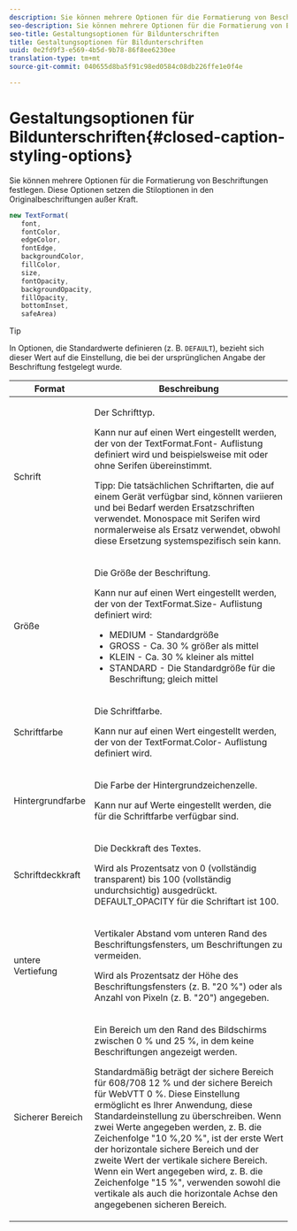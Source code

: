 ```yaml
---
description: Sie können mehrere Optionen für die Formatierung von Beschriftungen festlegen. Diese Optionen setzen die Stiloptionen in den Originalbeschriftungen außer Kraft.
seo-description: Sie können mehrere Optionen für die Formatierung von Beschriftungen festlegen. Diese Optionen setzen die Stiloptionen in den Originalbeschriftungen außer Kraft.
seo-title: Gestaltungsoptionen für Bildunterschriften
title: Gestaltungsoptionen für Bildunterschriften
uuid: 0e2fd9f3-e569-4b5d-9b78-86f8ee6230ee
translation-type: tm+mt
source-git-commit: 040655d8ba5f91c98ed0584c08db226ffe1e0f4e

---
```



# Gestaltungsoptionen für Bildunterschriften{#closed-caption-styling-options}

Sie können mehrere Optionen für die Formatierung von Beschriftungen festlegen. Diese Optionen setzen die Stiloptionen in den Originalbeschriftungen außer Kraft.

```js
new TextFormat( 
   font,  
   fontColor,  
   edgeColor,  
   fontEdge,  
   backgroundColor,  
   fillColor,  
   size,  
   fontOpacity,  
   backgroundOpacity,  
   fillOpacity, 
   bottomInset, 
   safeArea) 
```

>[!TIP]
>
>In Optionen, die Standardwerte definieren (z. B. `DEFAULT`), bezieht sich dieser Wert auf die Einstellung, die bei der ursprünglichen Angabe der Beschriftung festgelegt wurde.

<table frame="all" colsep="1" rowsep="1" id="table_87205DEFEE384AF4AF83952B15E18A42"> 
 <thead> 
  <tr rowsep="1"> 
   <th colname="1" class="entry"> Format </th> 
   <th colname="2" class="entry"> Beschreibung </th> 
  </tr> 
 </thead>
 <tbody> 
  <tr rowsep="1"> 
   <td colname="1"> Schrift </td> 
   <td colname="2"> <p>Der Schrifttyp. </p> <p>Kann nur auf einen Wert eingestellt werden, der von der <span class="codeph"> TextFormat.Font- </span> Auflistung definiert wird und beispielsweise mit oder ohne Serifen übereinstimmt. </p> <p>Tipp:  Die tatsächlichen Schriftarten, die auf einem Gerät verfügbar sind, können variieren und bei Bedarf werden Ersatzschriften verwendet. Monospace mit Serifen wird normalerweise als Ersatz verwendet, obwohl diese Ersetzung systemspezifisch sein kann. </p> </td> 
  </tr> 
  <tr rowsep="1"> 
   <td colname="1"> Größe </td> 
   <td colname="2"> <p>Die Größe der Beschriftung. </p> <p> Kann nur auf einen Wert eingestellt werden, der von der <span class="codeph"> TextFormat.Size- </span> Auflistung definiert wird: 
     <ul compact="yes" id="ul_544BFC7A46474A74839477108F1AB1E9"> 
      <li id="li_A592ED46B8DF4D8FAD7AF3BD931A712B"> <span class="codeph"> MEDIUM </span> - Standardgröße </li> 
      <li id="li_4F8CEDE54965430EB707DD3D5B2E3F87"> <span class="codeph"> GROSS </span> - Ca. 30 % größer als mittel </li> 
      <li id="li_D78D823883F54D869118BAB58257E377"> <span class="codeph"> KLEIN </span> - Ca. 30 % kleiner als mittel </li> 
      <li id="li_9299C13408584A38835F8D91BD048083"> <span class="codeph"> STANDARD </span> - Die Standardgröße für die Beschriftung; gleich mittel </li> 
     </ul> </p> </td> 
  </tr> 
  <tr rowsep="1"> 
   <td colname="1"> Schriftfarbe </td> 
   <td colname="2"> <p>Die Schriftfarbe. </p> <p>Kann nur auf einen Wert eingestellt werden, der von der <span class="codeph"> TextFormat.Color- </span> Auflistung definiert wird. </p> </td> 
  </tr> 
  <tr rowsep="1"> 
   <td colname="1"> Hintergrundfarbe </td> 
   <td colname="2"> <p>Die Farbe der Hintergrundzeichenzelle. </p> <p>Kann nur auf Werte eingestellt werden, die für die Schriftfarbe verfügbar sind. </p> </td> 
  </tr> 
  <tr rowsep="1"> 
   <td colname="1"> Schriftdeckkraft </td> 
   <td colname="2"> <p>Die Deckkraft des Textes. </p> <p>Wird als Prozentsatz von 0 (vollständig transparent) bis 100 (vollständig undurchsichtig) ausgedrückt. <span class="codeph"> DEFAULT_OPACITY </span> für die Schriftart ist 100. </p> </td> 
  </tr> 
  <tr rowsep="1"> 
   <td colname="1"> untere Vertiefung </td> 
   <td colname="2"> <p>Vertikaler Abstand vom unteren Rand des Beschriftungsfensters, um Beschriftungen zu vermeiden. </p> <p>Wird als Prozentsatz der Höhe des Beschriftungsfensters (z. B. "20 %") oder als Anzahl von Pixeln (z. B. "20") angegeben. </p> </td> 
  </tr> 
  <tr rowsep="1"> 
   <td colname="1"> Sicherer Bereich </td> 
   <td colname="2"> <p>Ein Bereich um den Rand des Bildschirms zwischen 0 % und 25 %, in dem keine Beschriftungen angezeigt werden. </p> <p>Standardmäßig beträgt der sichere Bereich für 608/708 12 % und der sichere Bereich für WebVTT 0 %. Diese Einstellung ermöglicht es Ihrer Anwendung, diese Standardeinstellung zu überschreiben. Wenn zwei Werte angegeben werden, z. B. die Zeichenfolge "10 %,20 %", ist der erste Wert der horizontale sichere Bereich und der zweite Wert der vertikale sichere Bereich. Wenn ein Wert angegeben wird, z. B. die Zeichenfolge "15 %", verwenden sowohl die vertikale als auch die horizontale Achse den angegebenen sicheren Bereich. </p> </td> 
  </tr> 
 </tbody> 
</table>

